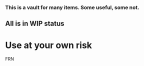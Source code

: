 ### This is a vault for many items. Some useful, some not.

## All is in WIP status

# Use at your own risk

FRN
